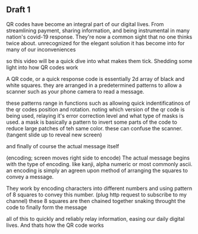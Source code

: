 ## Draft 1
QR codes have become an integral part of our digital lives. From streamlining payment, sharing information, and being instrumental in many nation's covid-19 response. They're now a common sight that no one thinks twice about. unrecognized for the elegant solution it has become into for many of our inconveniences

so this video will be a quick dive into what makes them tick. Shedding some light into how QR codes work
 
A QR code, or a quick response code is essentially 2d array of black and white squares. they are arranged in a predetermined patterns to allow a scanner such as your phone camera to read a message.

these patterns range in functions such as allowing quick indentificatinos of the qr codes position and rotation.
noting which version of the qr code is being used, relaying it's error correction level and what type of masks is used.
a mask is basically a pattern to invert some parts of the code to reduce large patches of teh same color. these can confuse the scanner. (tangent slide up to reveal new screen)

and finally of course the actual message itself

(encoding; screen moves right side to encode)
The actual message begins with the type of encoding. like kanji, alpha numeric or most commonly ascii. an encoding is simply an agreen upon method of arranging  the squares to convey a message.

They work by encoding characters into different numbers and using pattern of 8 squares to convey this number. (plug http request to subscribe to my channel)
these 8 squares are then chained together snaking throught the code to finally form the message

all of this to quickly and reliably relay information, easing our daily digital lives. And thats how the QR code works
